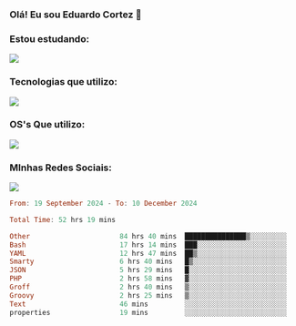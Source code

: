 ### Olá! Eu sou Eduardo Cortez 🤙


### Estou estudando: 

<p align="left">
  <a href="https://skillicons.dev">
    <img src="https://skillicons.dev/icons?i=kubernetes,terraform,redhat" />
  </a>
</p>

### Tecnologias que utilizo: 

<p align="left">
  <a href="https://skillicons.dev">
    <img src="https://skillicons.dev/icons?i=docker,mysql,postgres,git,aws,bash,jenkins,figma,grafana,nginx,notion,prometheus" />
  </a>
</p>

### OS's Que utilizo:

<p align="left">
  <a href="https://skillicons.dev">
    <img src="https://skillicons.dev/icons?i=linux,debian,ubuntu,apple" />
  </a>
</p>

### MInhas Redes Sociais:

<p align="left">
  <a href="https://skillicons.dev">
    <img src="https://skillicons.dev/icons?i=linkedin,github" />
  </a>
</p>

<!--START_SECTION:waka-->

```haskell
From: 19 September 2024 - To: 10 December 2024

Total Time: 52 hrs 19 mins

Other                      84 hrs 40 mins  ███████████████▒░░░░░░░░░   61.81 %
Bash                       17 hrs 14 mins  ███░░░░░░░░░░░░░░░░░░░░░░   12.58 %
YAML                       12 hrs 47 mins  ██▒░░░░░░░░░░░░░░░░░░░░░░   09.33 %
Smarty                     6 hrs 40 mins   █▒░░░░░░░░░░░░░░░░░░░░░░░   04.87 %
JSON                       5 hrs 29 mins   █░░░░░░░░░░░░░░░░░░░░░░░░   04.00 %
PHP                        2 hrs 58 mins   ▓░░░░░░░░░░░░░░░░░░░░░░░░   02.17 %
Groff                      2 hrs 40 mins   ▒░░░░░░░░░░░░░░░░░░░░░░░░   01.96 %
Groovy                     2 hrs 25 mins   ▒░░░░░░░░░░░░░░░░░░░░░░░░   01.77 %
Text                       46 mins         ░░░░░░░░░░░░░░░░░░░░░░░░░   00.57 %
properties                 19 mins         ░░░░░░░░░░░░░░░░░░░░░░░░░   00.24 %
```

<!--END_SECTION:waka-->
